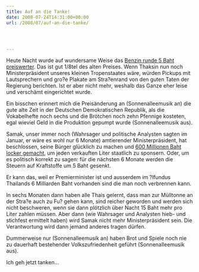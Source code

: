 ```yaml
---
title: Auf an die Tanke!
date: 2008-07-24T14:31:00+00:00
url: /2008/07/auf-an-die-tanke/




---
```

Heute Nacht wurde auf wundersame Weise das [Benzin runde 5 Baht preiswerter][1]. Das ist gut 1/8tel des alten Preises. Wenn Thaksin nun noch Ministerpräsident unseres kleinen Tropenstaates wäre, würden Pickups mit Lautsprechern und gro?e Plakate am Stra?enrand von den guten Taten der Regierung berichten. Ist er aber nicht mehr, weshalb das Ganze eher leise und verschämt eingerichtet wurde.

Ein bisschen erinnert mich die Preisänderung an (Sonnenalleemusik an) die gute alte Zeit in der Deutschen Demokratischen Republik, als die Vokabelhefte noch sechs und die Brötchen noch zehn Pfennige kosteten, egal wieviel Geld in die Produktion gepumpt wurde (Sonnenalleemusik aus).

Samak, unser immer noch (Wahrsager und politische Analysten sagten im Januar, er wäre es wohl nur 6 Monate) amtierender Ministerpräsident, hat beschlossen, seine Bürger glücklich zu machen und [600 Millionen Baht locker gemacht][2], um jeden verkauften Liter staatlich zu sponsern. Oder, um es politisch korrekt zu sagen: für die nächsten 6 Monate werden die Steuern auf Kraftstoffe um 5 Baht gesenkt.

Er kann das, weil er Premierminister ist und ausserdem im ?lfundus Thailands 6 Milliarden Baht vorhanden sind die man noch verbrennen kann.

In sechs Monaten dann haben alle Thais gelernt, dass man zur Mülltonne an der Stra?e auch zu Fu? gehen kann, sind reicher geworden und werden sich nicht beschweren, wenn sie dann plötzlich über Nacht 15 Baht mehr pro Liter zahlen müssen. Aber dann (wie Wahrsager und Analysten hieb- und stichfest ermittelt haben) wird Samak nicht mehr Ministerpräsident sein. Die Verantwortung wird dann jemand anderes tragen dürfen.

Dummerweise nur (Sonnenalleemusik an) haben Brot und Spiele noch nie zu dauerhaft bestehender Volkszufriedenheit geführt (Sonnenalleemusik aus).

Ich geh jetzt tanken...

 [1]: http://www.nationmultimedia.com/breakingnews/read.php?newsid=30078877
 [2]: http://www.nationmultimedia.com/2008/07/22/business/business_30078632.php
